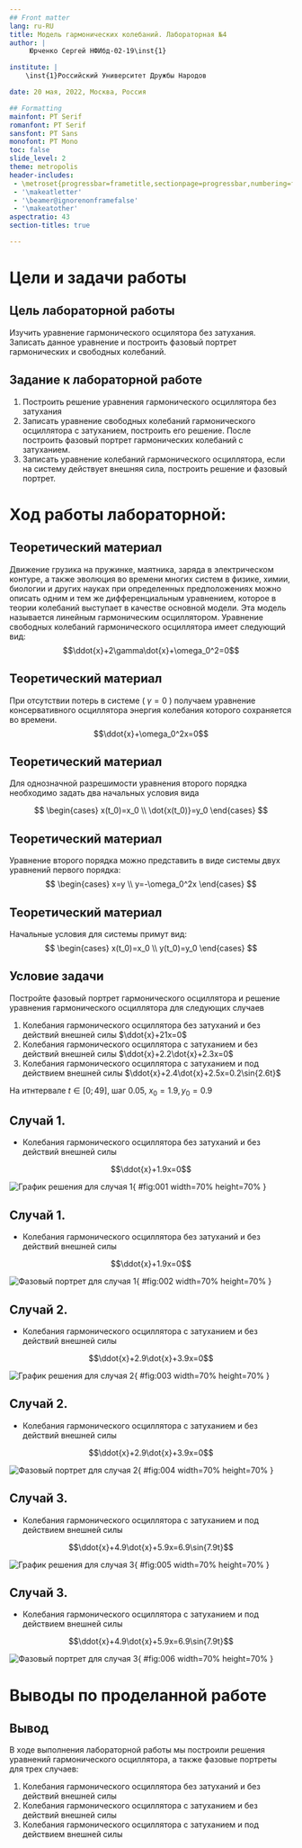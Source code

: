 ```yaml
---
## Front matter
lang: ru-RU
title: Модель гармонических колебаний. Лабораторная №4
author: |
	 Юрченко Сергей НФИбд-02-19\inst{1}

institute: |
	\inst{1}Российский Университет Дружбы Народов

date: 20 мая, 2022, Москва, Россия

## Formatting
mainfont: PT Serif
romanfont: PT Serif
sansfont: PT Sans
monofont: PT Mono
toc: false
slide_level: 2
theme: metropolis
header-includes: 
 - \metroset{progressbar=frametitle,sectionpage=progressbar,numbering=fraction}
 - '\makeatletter'
 - '\beamer@ignorenonframefalse'
 - '\makeatother'
aspectratio: 43
section-titles: true

---
```


# Цели и задачи работы

## Цель лабораторной работы

Изучить уравнение гармонического осцилятора без затухания. Записать данное уравнение и построить фазовый портрет гармонических и свободных колебаний. 

## Задание к лабораторной работе

1.	Построить решение уравнения гармонического осциллятора без затухания
2.	Записать уравнение свободных колебаний гармонического осциллятора с затуханием, построить его решение. После построить фазовый портрет гармонических колебаний с затуханием.
3.	Записать уравнение колебаний гармонического осциллятора, если на систему действует внешняя сила, построить решение и фазовый портрет.

# Ход работы лабораторной:

## Теоретический материал 

Движение грузика на пружинке, маятника, заряда в электрическом контуре, а также эволюция во времени многих систем в физике, химии, биологии и других науках при определенных предположениях можно описать одним и тем же дифференциальным уравнением, которое в теории колебаний выступает в качестве основной модели. Эта модель называется линейным гармоническим осциллятором.
Уравнение свободных колебаний гармонического осциллятора имеет следующий вид:
$$\ddot{x}+2\gamma\dot{x}+\omega_0^2=0$$

## Теоретический материал 

При отсутствии потерь в системе ( $\gamma=0$ ) получаем уравнение консервативного осциллятора энергия колебания которого сохраняется во времени.
$$\ddot{x}+\omega_0^2x=0$$


## Теоретический материал 

Для однозначной разрешимости уравнения второго порядка необходимо задать два начальных условия вида
 
$$
 \begin{cases}
	x(t_0)=x_0
	\\   
	\dot{x(t_0)}=y_0
 \end{cases}
$$

## Теоретический материал 

Уравнение второго порядка можно представить в виде системы двух уравнений первого порядка:
$$
 \begin{cases}
	x=y
	\\   
	y=-\omega_0^2x
 \end{cases}
$$

## Теоретический материал 

Начальные условия для системы примут вид:
$$
 \begin{cases}
	x(t_0)=x_0
	\\   
	y(t_0)=y_0
 \end{cases}
$$


## Условие задачи

Постройте фазовый портрет гармонического осциллятора и решение уравнения гармонического осциллятора для следующих случаев 

1. Колебания гармонического осциллятора без затуханий и без действий внешней силы $\ddot{x}+21x=0$
2. Колебания гармонического осциллятора c затуханием и без действий внешней силы $\ddot{x}+2.2\dot{x}+2.3x=0$
3. Колебания гармонического осциллятора c затуханием и под действием внешней силы $\ddot{x}+2.4\dot{x}+2.5x=0.2\sin{2.6t}$

На итнтервале $t \in [ 0;49 ]$, шаг 0.05, $x_0=1.9, y_0=0.9$


## Случай 1. 
* Колебания гармонического осциллятора без затуханий и без действий внешней силы

$$\ddot{x}+1.9x=0$$

![График решения для случая 1](image/01.png){ #fig:001 width=70% height=70% }

## Случай 1. 
*  Колебания гармонического осциллятора без затуханий и без действий внешней силы

$$\ddot{x}+1.9x=0$$

![Фазовый портрет для случая 1](image/02.png){ #fig:002 width=70% height=70% }

## Случай 2. 
*  Колебания гармонического осциллятора c затуханием и без действий внешней силы

$$\ddot{x}+2.9\dot{x}+3.9x=0$$

![График решения для случая 2](image/03.png){ #fig:003 width=70% height=70% }

## Случай 2. 
*  Колебания гармонического осциллятора c затуханием и без действий внешней силы

$$\ddot{x}+2.9\dot{x}+3.9x=0$$

![Фазовый портрет для случая 2](image/04.png){ #fig:004 width=70% height=70% }

## Случай 3. 
*  Колебания гармонического осциллятора c затуханием и под действием внешней силы

$$\ddot{x}+4.9\dot{x}+5.9x=6.9\sin{7.9t}$$

![График решения для случая 3](image/05.png){ #fig:005 width=70% height=70% }

## Случай 3. 
*  Колебания гармонического осциллятора c затуханием и под действием внешней силы

$$\ddot{x}+4.9\dot{x}+5.9x=6.9\sin{7.9t}$$

![Фазовый портрет для случая 3](image/06.png){ #fig:006 width=70% height=70% }

# Выводы по проделанной работе

## Вывод

В ходе выполнения лабораторной работы мы построили решения уравнений гармонического осциллятора, а также фазовые портреты для трех случаев:
1. Колебания гармонического осциллятора без затуханий и без действий внешней силы
2. Колебания гармонического осциллятора c затуханием и без действий внешней силы
3. Колебания гармонического осциллятора c затуханием и под действием внешней силы
